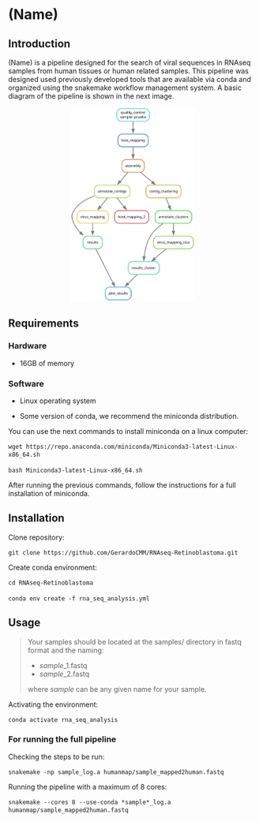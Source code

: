 # (Name)


## Introduction

(Name) is a pipeline designed for the search of viral sequences in RNAseq samples from human tissues or human related samples. This pipeline was designed used previously developed tools that are available via conda and organized using the snakemake workflow management system. A basic diagram of the pipeline is shown in the next image.

<p align="center" width="100%">
    <img width="50%" src="https://github.com/GerardoCMM/RNAseq-Retinoblastoma/blob/main/dag.svg"> 
</p>

## Requirements

### Hardware

- 16GB of memory

### Software

- Linux operating system

- Some version of conda, we recommend the miniconda distribution.

You can use the next commands to install miniconda on a linux computer:

```
wget https://repo.anaconda.com/miniconda/Miniconda3-latest-Linux-x86_64.sh

bash Miniconda3-latest-Linux-x86_64.sh
```

After running the previous commands, follow the instructions for a full installation of miniconda.

## Installation

Clone repository:

```
git clone https://github.com/GerardoCMM/RNAseq-Retinoblastoma.git
```

Create conda environment:

```
cd RNAseq-Retinoblastoma

conda env create -f rna_seq_analysis.yml
```

## Usage

>Your samples should be located at the samples/ directory in fastq format and the naming:
> - *sample*_1.fastq
> - *sample*_2.fastq
> 
> where *sample* can be any given name for your sample.


Activating the environment:

```
conda activate rna_seq_analysis
```

### For running the full pipeline

Checking the steps to be run:

```
snakemake -np sample_log.a humanmap/sample_mapped2human.fastq
```

Running the pipeline with a maximum of 8 cores:

```
snakemake --cores 8 --use-conda *sample*_log.a humanmap/sample_mapped2human.fastq
```